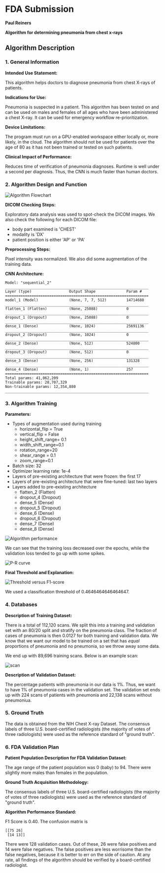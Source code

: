 # FDA  Submission

**Paul Reiners**

**Algorithm for determining pneumonia from chest x-rays**

## Algorithm Description 

### 1. General Information

**Intended Use Statement:** 

This algorithm helps doctors to diagnose pneumonia from chest X-rays of patients.

**Indications for Use:**

Pneumonia is suspected in a patient.  This algorithm has been tested on and can be used on males and females of all ages who have been administered a chest X-ray.  It can be used for emergency workflow re-prioritization.

**Device Limitations:**

The program must run on a GPU-enabled workspace either locally or, more likely, in the cloud.  The algorithm should not be used for patients over the age of 80 as it has not been trained or tested on such patients.

**Clinical Impact of Performance:**

Reduces time of verification of pneumonia diagnoses.  Runtime is well under a second per diagnosis.  Thus, the CNN is much faster than human doctors.

### 2. Algorithm Design and Function

![Algorithm Flowchart](./img/flow-chart.png)

**DICOM Checking Steps:**

Exploratory data analysis was used to spot-check the DICOM images.  We also check the following for each DICOM file:

* body part examined is 'CHEST' 
* modality is 'DX' 
* patient position is either 'AP' or 'PA'

**Preprocessing Steps:**

Pixel intensity was normalized.  We also did some augmentation of the training data.

**CNN Architecture:**

    Model: "sequential_2"
    _________________________________________________________________
    Layer (type)                 Output Shape              Param #   
    =================================================================
    model_1 (Model)              (None, 7, 7, 512)         14714688  
    _________________________________________________________________
    flatten_1 (Flatten)          (None, 25088)             0         
    _________________________________________________________________
    dropout_1 (Dropout)          (None, 25088)             0         
    _________________________________________________________________
    dense_1 (Dense)              (None, 1024)              25691136  
    _________________________________________________________________
    dropout_2 (Dropout)          (None, 1024)              0         
    _________________________________________________________________
    dense_2 (Dense)              (None, 512)               524800    
    _________________________________________________________________
    dropout_3 (Dropout)          (None, 512)               0         
    _________________________________________________________________
    dense_3 (Dense)              (None, 256)               131328    
    _________________________________________________________________
    dense_4 (Dense)              (None, 1)                 257       
    =================================================================
    Total params: 41,062,209
    Trainable params: 28,707,329
    Non-trainable params: 12,354,880
    _________________________________________________________________


### 3. Algorithm Training

**Parameters:**

* Types of augmentation used during training
    * horizontal_flip = True 
    * vertical_flip = False 
    * height_shift_range= 0.1 
    * width_shift_range=0.1
    * rotation_range=20 
    * shear_range = 0.1
    * zoom_range=0.1
* Batch size: 32
* Optimizer learning rate: 1e-4
* Layers of pre-existing architecture that were frozen: the first 17
* Layers of pre-existing architecture that were fine-tuned: last two layers
* Layers added to pre-existing architecture
    * flatten_2 (Flatten)         
    * dropout_4 (Dropout)              
    * dense_5 (Dense)              
    * dropout_5 (Dropout)        
    * dense_6 (Dense)    
    * dropout_6 (Dropout)         
    * dense_7 (Dense)    
    * dense_8 (Dense)       


![Algorithm performance](./img/algorithm-performance.png)

We can see that the training loss decreased over the epochs, while the validation loss tended to go up with some spikes.

![P-R curve](./img/precision-recall-curve.png)

**Final Threshold and Explanation:**

![Threshold versus F1-score](./img/threshold_versus_f1_score.png)

We used a classification threshold of 0.4646464646464647.

### 4. Databases

**Description of Training Dataset:** 

There is a total of 112,120 scans.  We split this into a training and validation set with an 80/20 split
and stratify on the pneumonia class.  The fraction of cases of pneumonia is then 0.0127 for both training and validation
data.  We know that we want our model to be trained on a set that has _equal_ proportions of pneumonia and no pneumonia, so we throw away some data.

We end up with 89,696 training scans.  Below is an example scan:

![scan](./img/scan.png)

**Description of Validation Dataset:** 

The percentage patients with pneumonia in our data is 1%.  Thus, we want to have 1% of pneumonia cases in the validation set.  The validation set ends up with 224 scans of patients with pneumonia and 22,138 scans without pneumoniua. 


### 5. Ground Truth

The data is obtained from the NIH Chest X-ray Dataset.  The consensus labels of three U.S. board-certified radiologists (the majority of votes of three radiologists) were used as the reference standard of "ground truth".

### 6. FDA Validation Plan

**Patient Population Description for FDA Validation Dataset:**

The age range of the patient population was 0 (baby) to 94.  There were slightly more males than females in the population.

**Ground Truth Acquisition Methodology:**

The consensus labels of three U.S. board-certified radiologists (the majority of votes of three radiologists) were used as the reference standard of "ground truth".

**Algorithm Performance Standard:**

F1 Score is 0.40.  The confusion matrix is

    [[75 26]
     [14 13]]
     
There were 128 validation cases.  Out of these, 26 were false positives and 14 were false negatives.  The false positives are less worrisome than the false negatives, because it is better to err on the side of caution.  At any rate, all findings of the algorithm should be verified by a board-certified radiologist.
